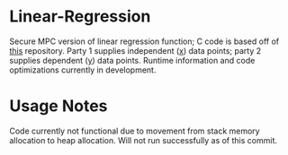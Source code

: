 # Linear-Regression
Secure MPC version of linear regression function; C code is based off of [this](https://www.github.com/samuelhavron/linear-regression) repository. Party 1 supplies independent ([x](testx.dat)) data points; party 2 supplies dependent ([y](testy.dat)) data points. Runtime information and code optimizations currently in development.

# Usage Notes
Code currently not functional due to movement from stack memory allocation to heap allocation. Will not run successfully as of this commit.